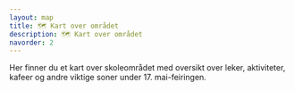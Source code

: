 ```yaml
---
layout: map
title: 🗺️ Kart over området
description: 🗺️ Kart over området
navorder: 2
---
```

Her finner du et kart over skoleområdet med oversikt over leker, aktiviteter, kafeer og andre viktige soner under 17. mai-feiringen.
<!-- Ultricies lacus sed turpis tincidunt. -->
